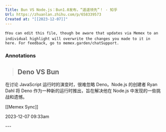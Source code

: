 ```yaml
---
Title: Bun VS Node.js：Bun1.0发布，“遥遥领先”！ - 知乎
Url: https://zhuanlan.zhihu.com/p/658339573
Created at: "[[2023-12-07]]"
---
```

```
❗️You can edit this file, though be aware that updates via Memex to an individual highlight will overwrite the changes you made to it in here. For feedback, go to memex.garden/chatSupport.
```
### Annotations
<span class="annotationStartLine" id="zhuanlan.zhihu.com/p/658339573/#1701912831293"></span>
> ## **Deno VS Bun**

在讨论 JavaScript 运行时的演变时，很难忽略 Deno。Node.js 的创建者 Ryan Dahl 将 Deno 作为一种新的运行时推出，旨在解决他在 Node.js 中发现的一些挑战和遗憾。

<!-- Spaces -->
[[Memex Sync]]

<!-- Created at -->
2023-12-07 09:33am
<span class="annotationEndLine" id="zhuanlan.zhihu.com/p/658339573/#1701912831293"> --- </span>
